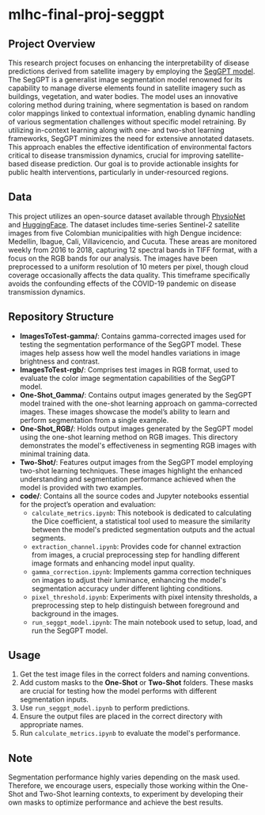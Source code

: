 # mlhc-final-proj-seggpt

## Project Overview

This research project focuses on enhancing the interpretability of disease predictions derived from satellite imagery by employing the [SegGPT model](https://arxiv.org/abs/2304.03284). The SegGPT is a generalist image segmentation model renowned for its capability to manage diverse elements found in satellite imagery such as buildings, vegetation, and water bodies. The model uses an innovative coloring method during training, where segmentation is based on random color mappings linked to contextual information, enabling dynamic handling of various segmentation challenges without specific model retraining. By utilizing in-context learning along with one- and two-shot learning frameworks, SegGPT minimizes the need for extensive annotated datasets. This approach enables the effective identification of environmental factors critical to disease transmission dynamics, crucial for improving satellite-based disease prediction. Our goal is to provide actionable insights for public health interventions, particularly in under-resourced regions.

## Data

This project utilizes an open-source dataset available through [PhysioNet](https://physionet.org/content/multimodal-satellite-data/1.0.0/10_municipalities/#files-panel) and [HuggingFace](https://huggingface.co/datasets/MITCriticalData/SAT1_dataset_5_top_cities). The dataset includes time-series Sentinel-2 satellite images from five Colombian municipalities with high Dengue incidence: Medellin, Ibague, Cali, Villavicencio, and Cucuta. These areas are monitored weekly from 2016 to 2018, capturing 12 spectral bands in TIFF format, with a focus on the RGB bands for our analysis. The images have been preprocessed to a uniform resolution of 10 meters per pixel, though cloud coverage occasionally affects the data quality. This timeframe specifically avoids the confounding effects of the COVID-19 pandemic on disease transmission dynamics.

## Repository Structure
- **ImagesToTest-gamma/**: Contains gamma-corrected images used for testing the segmentation performance of the SegGPT model. These images help assess how well the model handles variations in image brightness and contrast.
- **ImagesToTest-rgb/**: Comprises test images in RGB format, used to evaluate the color image segmentation capabilities of the SegGPT model.
- **One-Shot_Gamma/**: Contains output images generated by the SegGPT model trained with the one-shot learning approach on gamma-corrected images. These images showcase the model’s ability to learn and perform segmentation from a single example.
- **One-Shot_RGB/**: Holds output images generated by the SegGPT model using the one-shot learning method on RGB images. This directory demonstrates the model's effectiveness in segmenting RGB images with minimal training data.
- **Two-Shot/**: Features output images from the SegGPT model employing two-shot learning techniques. These images highlight the enhanced understanding and segmentation performance achieved when the model is provided with two examples.
- **code/**: Contains all the source codes and Jupyter notebooks essential for the project’s operation and evaluation:
  - `calculate_metrics.ipynb`: This notebook is dedicated to calculating the Dice coefficient, a statistical tool used to measure the similarity between the model's predicted segmentation outputs and the actual segments.
  - `extraction_channel.ipynb`: Provides code for channel extraction from images, a crucial preprocessing step for handling different image formats and enhancing model input quality.
  - `gamma_correction.ipynb`: Implements gamma correction techniques on images to adjust their luminance, enhancing the model's segmentation accuracy under different lighting conditions.
  - `pixel_threshold.ipynb`: Experiments with pixel intensity thresholds, a preprocessing step to help distinguish between foreground and background in the images.
  - `run_seggpt_model.ipynb`: The main notebook used to setup, load, and run the SegGPT model. 

## Usage
1) Get the test image files in the correct folders and naming conventions.
2) Add custom masks to the **One-Shot** or **Two-Shot** folders. These masks are crucial for testing how the model performs with different segmentation inputs.
3) Use `run_seggpt_model.ipynb` to perform predictions.
4) Ensure the output files are placed in the correct directory with appropriate names.
5) Run `calculate_metrics.ipynb` to evaluate the model's performance.

## Note
Segmentation performance highly varies depending on the mask used. Therefore, we encourage users, especially those working within the One-Shot and Two-Shot learning contexts, to experiment by developing their own masks to optimize performance and achieve the best results. 
